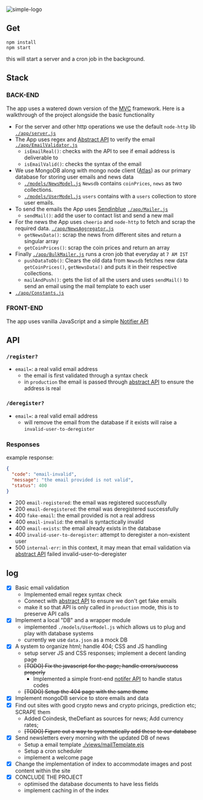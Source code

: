 ![simple-logo](https://user-images.githubusercontent.com/81357878/219032411-df73e148-e09e-4556-9f9a-80b980b44c9e.svg)
  
## Get

```shell
npm install
npm start
```
this will start a server and a cron job in the background.

## Stack

### BACK-END 

The app uses a watered down version of the [MVC](https://www.tutorialspoint.com/mvc_framework/mvc_framework_introduction.htm) framework. Here is a walkthrough of the project alongside the basic functionality

- For the server and other http operations we use the default `node-http` lib [`./app/server.js`](./app/server.js)
- The App uses regex and [Abstract API](https://www.abstractapi.com/) to verify the email [`./app/EmailValidator.js`](./app/EmailValidator.js)
  - `isEmailReal()`: checks with the API to see if email address is deliverable to
  - `isEmailValid()`: checks the syntax of the email
- We use MongoDB along with mongo node client ([Atlas](https://www.mongodb.com/atlas)) as our primary database for storing user emails and news data
  - [`./models/NewsModel.js`](./models/NewsModel.js) `Newsdb` contains `coinPrices`, `news` as two collections.
  - [`./models/UserModel.js`](./models/UserModel.js) `users` contains with a `users` collection to store user emails.
- To send the emails the App uses [Sendinblue](https://www.sendinblue.com/) [`./app/Mailer.js`](./app/Mailer.js)
  - `sendMail()`: add the user to contact list and send a new mail
- For the news the App uses `cheerio` and `node-http` to fetch and scrap the required data. [`./app/NewsAggregator.js`](./app/NewsAggregator.js)
  - `getNewsData()`: scrap the news from different sites and return a singular array
  - `getCoinPrices()`: scrap the coin prices and return an array
- Finally [`./app/BulkMailer.js`](./app/BulkMailer.js) runs a cron job that everyday at `7 AM IST`
  - `pushDataToDb()`: Clears the old data from `Newsdb` fetches new data `getCoinPrices()`, `getNewsData()` and puts it in their respective collections.
  - `mailAndPush()`: gets the list of all the users and uses `sendMail()` to send an email using the mail template to each user 
- [`./app/Constants.js`](./app/Constants.js)

### FRONT-END

The app uses vanilla JavaScript and a simple [Notifier API](./public/notifier.js)

## API

### `/register?`
- `email=`: a real valid email address
  - the email is first validated through a syntax check 
  - in `production` the email is passed through [abstract API](https://www.abstractapi.com/) to ensure the address is real

### `/deregister?`
- `email=`: a real valid email address
  - will remove the email from the database if it exists will raise a `invalid-user-to-deregister`

### Responses

example response:
```JSON
{
  "code": "email-invalid",
  "message": "the email provided is not valid",
  "status": 400
}
```

- 200 `email-registered`: the email was registered successfully
- 200 `email-deregistered`: the email was deregistered successfully
- 400 `fake-email`: the email provided is not a real address
- 400 `email-invalid`: the email is syntactically invalid 
- 400 `email-exists`: the email already exists in the database
- 400 `invalid-user-to-deregister`: attempt to deregister a non-existent user
- 500 `internal-err`: in this context, it may mean that email validation via [abstract API](https://www.abstractapi.com/) failed
invalid-user-to-deregister

## log

- [x] Basic email validation
  - Implemented email regex syntax check
  - Connect with [abstract API](https://www.abstractapi.com/) to ensure we don't get fake emails
  - make it so that API is only called in `production` mode, this is to preserve API calls
- [x] Implement a local "DB" and a wrapper module
  - implemented `./models/UserModel.js` which allows us to plug and play with database systems
  - currently we use `data.json` as a mock DB
- [x] A system to organize html; handle 404; CSS and JS handling
  - setup server JS and CSS responses; implement a decent landing page
  - ~~[TODO] Fix the javascript for the page; handle errors/success properly~~
    - Implemented a simple front-end [notifer API](./public/notifer.js) to handle status codes
  - ~~[TODO] Setup the 404 page with the same theme~~
- [x] Implement mongoDB service to store emails and data
- [x] Find out sites with good crypto news and crypto pricings, prediction etc; SCRAPE them  
  - Added Coindesk, theDefiant as sources for news; Add currency rates;
  - ~~[TODO] Figure out a way to systematically add these to our database~~
- [x] Send newsletters every morning with the updated DB of news
  - Setup a email template [./views/mailTemplate.ejs](./views/mailTemplate.ejs)
  - Setup a cron scheduler
  - implement a welcome page 
- [x] Change the implementation of index to accommodate images and post content within the site
- [x] CONCLUDE THE PROJECT
  - optimised the database documents to have less fields
  - implement caching in of the index

